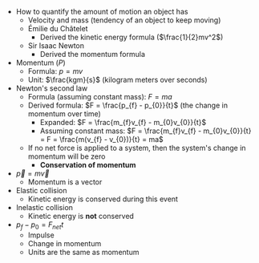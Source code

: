 - How to quantify the amount of motion an object has
  - Velocity and mass (tendency of an object to keep moving)
  - Émilie du Châtelet
    - Derived the kinetic energy formula ($\frac{1}{2}mv^2$)
  - Sir Isaac Newton
    - Derived the momentum formula
- Momentum ($P$)
  - Formula: $p = mv$
  - Unit: $\frac{kgm}{s}$ (kilogram meters over seconds)
- Newton's second law
  - Formula (assuming constant mass): $F = ma$
  - Derived formula: $F = \frac{p_{f} - p_{0}}{t}$ (the change in momentum over time)
    - Expanded: $F = \frac{m_{f}v_{f} - m_{0}v_{0}}{t}$
    - Assuming constant mass: $F = \frac{m_{f}v_{f} - m_{0}v_{0}}{t} = F = \frac{m(v_{f} - v_{0})}{t} = ma$
  - If no net force is applied to a system, then the system's change in momentum will be zero
    - **Conservation of momentum**
- $\overrightarrow{p} = m\overrightarrow{v}$
  - Momentum is a vector
- Elastic collision
  - Kinetic energy is conserved during this event
- Inelastic collision
  - Kinetic energy is **not** conserved
- $p_{f} - p_{0} = F_{net}t$
  - Impulse
  - Change in momentum
  - Units are the same as momentum